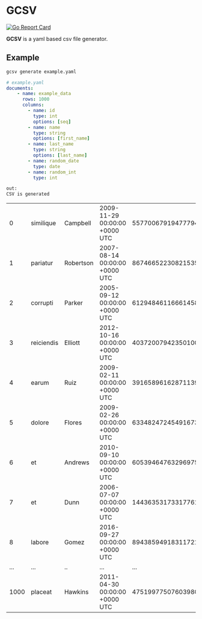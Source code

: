 # GCSV
[![Go Report Card](https://goreportcard.com/badge/github.com/gelleson/gcsv)](https://goreportcard.com/report/github.com/gelleson/gcsv)

**GCSV** is a yaml based csv file generator.


## Example 

```bash
gcsv generate example.yaml
```

```yaml
# example.yaml
documents:
    - name: example_data
      rows: 1000
      columns:
        - name: id
          type: int
          options: [seq]
        - name: name
          type: string
          options: [first_name]
        - name: last_name
          type: string
          options: [last_name]
        - name: random_date
          type: date
        - name: random_int
          type: int
```

```bash 
out:
CSV is generated
```

|    |             |           |                               |                     | 
|----|-------------|-----------|-------------------------------|---------------------| 
| 0  | similique   | Campbell  | 2009-11-29 00:00:00 +0000 UTC | 5577006791947779410 | 
| 1  | pariatur    | Robertson | 2007-08-14 00:00:00 +0000 UTC | 8674665223082153551 | 
| 2  | corrupti    | Parker    | 2005-09-12 00:00:00 +0000 UTC | 6129484611666145821 | 
| 3  | reiciendis  | Elliott   | 2012-10-16 00:00:00 +0000 UTC | 4037200794235010051 | 
| 4  | earum       | Ruiz      | 2009-02-11 00:00:00 +0000 UTC | 3916589616287113937 | 
| 5  | dolore      | Flores    | 2009-02-26 00:00:00 +0000 UTC | 6334824724549167320 | 
| 6  | et          | Andrews   | 2010-09-10 00:00:00 +0000 UTC | 605394647632969758  | 
| 7  | et          | Dunn      | 2006-07-07 00:00:00 +0000 UTC | 1443635317331776148 | 
| 8  | labore      | Gomez     | 2016-09-27 00:00:00 +0000 UTC | 894385949183117216  | 
| ...  | ... | ..   | ... | ... | 
| 1000 | placeat     | Hawkins   | 2011-04-30 00:00:00 +0000 UTC | 4751997750760398084 |  